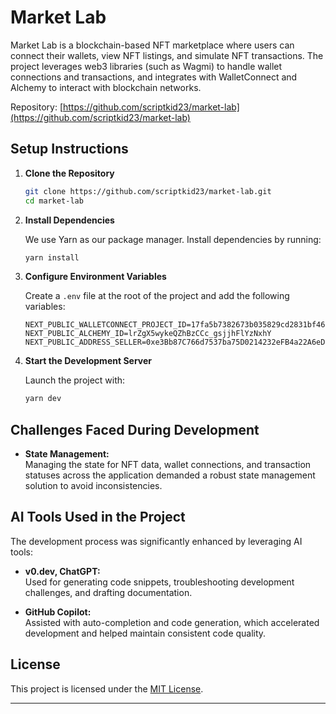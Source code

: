 
# Market Lab

Market Lab is a blockchain-based NFT marketplace where users can connect their wallets, view NFT listings, and simulate NFT transactions. The project leverages web3 libraries (such as Wagmi) to handle wallet connections and transactions, and integrates with WalletConnect and Alchemy to interact with blockchain networks.

Repository: [https://github.com/scriptkid23/market-lab](https://github.com/scriptkid23/market-lab)

## Setup Instructions

1. **Clone the Repository**

   ```bash
   git clone https://github.com/scriptkid23/market-lab.git
   cd market-lab
   ```

2. **Install Dependencies**

   We use Yarn as our package manager. Install dependencies by running:

   ```bash
   yarn install
   ```

3. **Configure Environment Variables**

   Create a `.env` file at the root of the project and add the following variables:

   ```env
   NEXT_PUBLIC_WALLETCONNECT_PROJECT_ID=17fa5b7382673b035829cd2831bf4662
   NEXT_PUBLIC_ALCHEMY_ID=lrZgX5wykeQZhBzCCc_gsjjhFlYzNxhY
   NEXT_PUBLIC_ADDRESS_SELLER=0xe3Bb87C766d7537ba75D0214232eFB4a22A6eDcd
   ```

4. **Start the Development Server**

   Launch the project with:

   ```bash
   yarn dev
   ```

## Challenges Faced During Development

- **State Management:**  
  Managing the state for NFT data, wallet connections, and transaction statuses across the application demanded a robust state management solution to avoid inconsistencies.


## AI Tools Used in the Project

The development process was significantly enhanced by leveraging AI tools:

- **v0.dev, ChatGPT:**  
  Used for generating code snippets, troubleshooting development challenges, and drafting documentation.

- **GitHub Copilot:**  
  Assisted with auto-completion and code generation, which accelerated development and helped maintain consistent code quality.

## License

This project is licensed under the [MIT License](LICENSE).

---